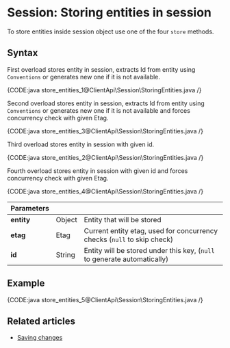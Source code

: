 # Session: Storing entities in session

To store entities inside session object use one of the four `store` methods.

## Syntax

First overload stores entity in session, extracts Id from entity using `Conventions` or generates new one if it is not available.

{CODE:java store_entities_1@ClientApi\Session\StoringEntities.java /}

Second overload stores entity in session, extracts Id from entity using `Conventions` or generates new one if it is not available and forces concurrency check with given Etag.

{CODE:java store_entities_3@ClientApi\Session\StoringEntities.java /}

Third overload stores entity in session with given id.

{CODE:java store_entities_2@ClientApi\Session\StoringEntities.java /}

Fourth overload stores entity in session with given id and forces concurrency check with given Etag.

{CODE:java store_entities_4@ClientApi\Session\StoringEntities.java /}

| Parameters | | |
| ------------- | ------------- | ----- |
| **entity** | Object | Entity that will be stored |
| **etag** | Etag | Current entity etag, used for concurrency checks (`null` to skip check) |
| **id** | String | Entity will be stored under this key, (`null` to generate automatically) |

## Example

{CODE:java store_entities_5@ClientApi\Session\StoringEntities.java /}

## Related articles

- [Saving changes](./saving-changes)  

